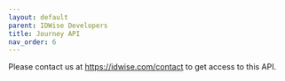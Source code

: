 ```yaml
---
layout: default
parent: IDWise Developers
title: Journey API 
nav_order: 6
---
```


Please contact us at https://idwise.com/contact to get access to this API.
